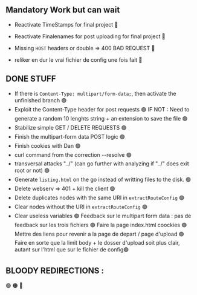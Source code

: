 ## Mandatory Work but can wait

- Reactivate TimeStamps for final project 🔴

- Reactivate Finalenames for post uploading for final project 🔴

- Missing `HOST` headers or double => 400 BAD REQUEST 🔴

- reliker en dur le vrai fichier de config une fois fait 🔴



## DONE STUFF
- If there is `Content-Type: multipart/form-data;`, then activate the unfinished branch 🟢
- Exploit the Content-Type header for post requests 🟢
IF NOT : Need to generate a random 10 lenghts string + an extension to save the file 🟢
- Stabilize simple GET / DELETE REQUESTS 🟢
- Finish the multipart-form data POST logic 🟢
- Finish cookies with Dan 🟢
- curl command from the correction --resolve 🟢
- transversal attacks "../" (can go further with analyzing if "../" does exit root or not) 🟢
- Generate `listing.html` on the go instead of writting files to the disk. 🟢
- Delete webserv => 401 + kill the client 🟢
- Delete duplicates nodes with the same URI in `extractRouteConfig` 🟢
- Clear nodes without the URI in `extractRouteConfig` 🟢
- Clear useless variables 🟢
Feedback sur le multipart form data : pas de feedback sur les trois fichiers 🟢
Faire la page index.html coockies 🟢
Mettre des liens pour revenir a la page de depart / page d'upload 🟢
Faire en sorte que la limit body + le dosser d'upload soit plus clair, autant sur l'html que sur le fichier de config🟢

## BLOODY REDIRECTIONS :



🟢
🟠
🔴

